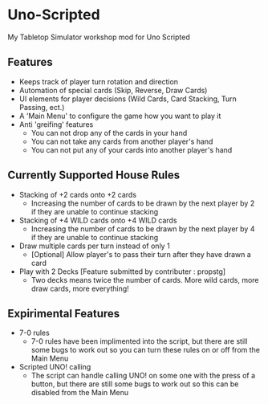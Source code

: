# Uno-Scripted
My Tabletop Simulator workshop mod for Uno Scripted

## Features
* Keeps track of player turn rotation and direction
* Automation of special cards (Skip, Reverse, Draw Cards)
* UI elements for player decisions (Wild Cards, Card Stacking, Turn Passing, ect.)
* A 'Main Menu' to configure the game how you want to play it
* Anti 'greifing' features
  * You can not drop any of the cards in your hand
  * You can not take any cards from another player's hand
  * You can not put any of your cards into another player's hand

## Currently Supported House Rules
* Stacking of +2 cards onto +2 cards
  * Increasing the number of cards to be drawn by the next player by 2 if they are unable to continue stacking
* Stacking of +4 WILD cards onto +4 WILD cards
  * Increasing the number of cards to be drawn by the next player by 4 if they are unable to continue stacking
* Draw multiple cards per turn instead of only 1
  * [Optional] Allow player's to pass their turn after they have drawn a card
* Play with 2 Decks [Feature submitted by contributer : propstg]
  * Two decks means twice the number of cards. More wild cards, more draw cards, more everything!

## Expirimental Features
* 7-0 rules
  * 7-0 rules have been implimented into the script, but there are still some bugs to work out so you can turn these rules on or off from the Main Menu
* Scripted UNO! calling
  * The script can handle calling UNO! on some one with the press of a button, but there are still some bugs to work out so this can be disabled from the Main Menu
